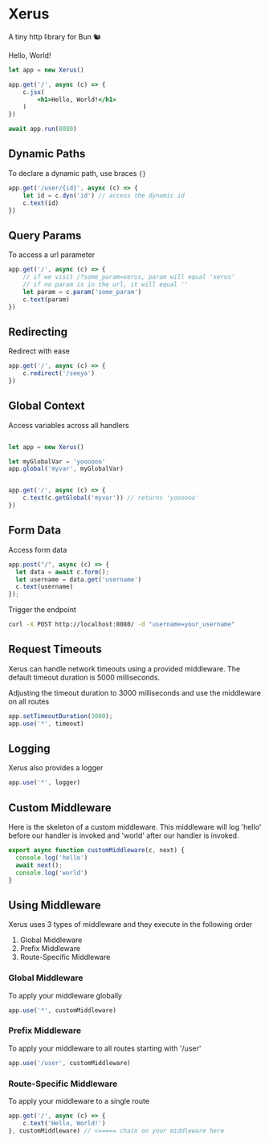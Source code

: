 # Xerus
A tiny http library for Bun 🐿️

Hello, World!
```jsx
let app = new Xerus()

app.get('/', async (c) => {
    c.jsx(
        <h1>Hello, World!</h1>
    )
})

await app.run(8080)
```

## Dynamic Paths
To declare a dynamic path, use braces `{}`

```js
app.get('/user/{id}', async (c) => {
    let id = c.dyn('id') // access the dynamic id
    c.text(id) 
})
```

## Query Params
To access a url parameter

```js
app.get('/', async (c) => {
    // if we visit /?some_param=xerus, param will equal 'xerus'
    // if no param is in the url, it will equal ''
    let param = c.param('some_param')
    c.text(param)
})
```

## Redirecting
Redirect with ease

```js
app.get('/', async (c) => {
    c.redirect('/seeya')
})
```

## Global Context
Access variables across all handlers

```js

let app = new Xerus()

let myGlobalVar = 'yoooooo'
app.global('myvar', myGlobalVar)


app.get('/', async (c) => {
    c.text(c.getGlobal('myvar')) // returns 'yoooooo'
})
```

## Form Data
Access form data

```js
app.post("/", async (c) => {
  let data = await c.form();
  let username = data.get('username')
  c.text(username)
});
```

Trigger the endpoint
```bash
curl -X POST http://localhost:8080/ -d "username=your_username"
```

## Request Timeouts
Xerus can handle network timeouts using a provided middleware. The default timeout duration is 5000 milliseconds.

Adjusting the timeout duration to 3000 milliseconds and use the middleware on all routes
```js
app.setTimeoutDuration(3000);
app.use('*', timeout)
```

## Logging
Xerus also provides a logger

```js
app.use('*', logger)
```

## Custom Middleware
Here is the skeleton of a custom middleware. This middleware will log 'hello' before our handler is invoked and 'world' after our handler is invoked.

```js
export async function customMiddleware(c, next) {
  console.log('hello')
  await next();
  console.log('world')
}
```

## Using Middleware
Xerus uses 3 types of middleware and they execute in the following order

1. Global Middleware
2. Prefix Middleware
3. Route-Specific Middleware

### Global Middleware
To apply your middleware globally

```js
app.use('*', customMiddleware)
```

### Prefix Middleware
To apply your middleware to all routes starting with '/user'

```js
app.use('/user', customMiddleware)
```

### Route-Specific Middleware
To apply your middleware to a single route

```js
app.get('/', async (c) => {
    c.text('Hello, World!')
}, customMiddleware) // <===== chain on your middleware here
```


